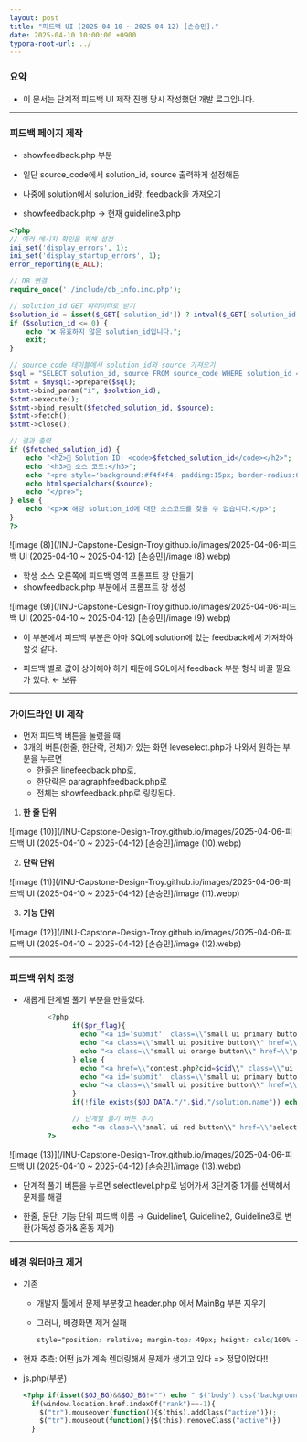 ```yaml
---
layout: post
title: "피드백 UI (2025-04-10 ~ 2025-04-12) [손승민]."
date: 2025-04-10 10:00:00 +0900
typora-root-url: ../
---
```


### 요약

- 이 문서는 단계적 피드백 UI 제작 진행 당시 작성했던 개발 로그입니다.

---

### 피드백 페이지 제작

- showfeedback.php 부분
- 일단 source_code에서 solution_id, source 출력하게 설정해둠
- 나중에 solution에서 solution_id랑, feedback을 가져오기

- showfeedback.php → 현재 guideline3.php

```php
<?php
// 에러 메시지 확인을 위해 설정
ini_set('display_errors', 1);
ini_set('display_startup_errors', 1);
error_reporting(E_ALL);

// DB 연결
require_once('./include/db_info.inc.php');

// solution_id GET 파라미터로 받기
$solution_id = isset($_GET['solution_id']) ? intval($_GET['solution_id']) : 0;
if ($solution_id <= 0) {
    echo "❌ 유효하지 않은 solution_id입니다.";
    exit;
}

// source_code 테이블에서 solution_id와 source 가져오기
$sql = "SELECT solution_id, source FROM source_code WHERE solution_id = ?";
$stmt = $mysqli->prepare($sql);
$stmt->bind_param("i", $solution_id);
$stmt->execute();
$stmt->bind_result($fetched_solution_id, $source);
$stmt->fetch();
$stmt->close();

// 결과 출력
if ($fetched_solution_id) {
    echo "<h2>🧾 Solution ID: <code>$fetched_solution_id</code></h2>";
    echo "<h3>📄 소스 코드:</h3>";
    echo "<pre style='background:#f4f4f4; padding:15px; border-radius:6px; font-family:monospace; overflow:auto;'>";
    echo htmlspecialchars($source);
    echo "</pre>";
} else {
    echo "<p>❌ 해당 solution_id에 대한 소스코드를 찾을 수 없습니다.</p>";
}
?>
```

![image (8)](/INU-Capstone-Design-Troy.github.io/images/2025-04-06-피드백 UI (2025-04-10 ~ 2025-04-12) [손승민]/image (8).webp)

- 학생 소스 오른쪽에 피드백 영역 프롬프트 창 만들기
- showfeedback.php 부분에서 프롬프트 창 생성



![image (9)](/INU-Capstone-Design-Troy.github.io/images/2025-04-06-피드백 UI (2025-04-10 ~ 2025-04-12) [손승민]/image (9).webp)

- 이 부분에서 피드백 부분은 아마 SQL에 solution에 있는 feedback에서 가져와야 할것 같다.

- 피드백 별로 값이 상이해야 하기 때문에 SQL에서 feedback 부분 형식 바꿀 필요가 있다. ← 보류

---

### 가이드라인 UI 제작

- 먼저 피드백 버튼을 눌렀을 때 
- 3개의 버튼(한줄, 한단락, 전체)가 있는 화면 leveselect.php가 나와서 원하는 부분을 누르면 
  - 한줄은 linefeedback.php로, 
  - 한단락은 paragraphfeedback.php로
  - 전체는 showfeedback.php로 링킹된다.



1. **한 줄 단위**

![image (10)](/INU-Capstone-Design-Troy.github.io/images/2025-04-06-피드백 UI (2025-04-10 ~ 2025-04-12) [손승민]/image (10).webp)

2. **단락 단위**

![image (11)](/INU-Capstone-Design-Troy.github.io/images/2025-04-06-피드백 UI (2025-04-10 ~ 2025-04-12) [손승민]/image (11).webp)

3. **기능 단위**

![image (12)](/INU-Capstone-Design-Troy.github.io/images/2025-04-06-피드백 UI (2025-04-10 ~ 2025-04-12) [손승민]/image (12).webp)

---

### 피드백 위치 조정

- 새롭게 단계별 풀기 부분을 만들었다.

  ```php
        <?php
              if($pr_flag){
                echo "<a id='submit'  class=\\"small ui primary button\\" href=\\"submitpage.php?id=$id\\">$MSG_SUBMIT</a>";
                echo "<a class=\\"small ui positive button\\" href=\\"status.php?problem_id=$id\\">$MSG_SUBMIT_RECORD</a>";
                echo "<a class=\\"small ui orange button\\" href=\\"problemstatus.php?id=$id\\">$MSG_STATISTICS</a>";
              } else {
                echo "<a href=\\"contest.php?cid=$cid\\" class=\\"ui orange button\\">$MSG_RETURN_CONTEST</a>";
                echo "<a id='submit'  class=\\"small ui primary button\\" href=\\"submitpage.php?cid=$cid&pid=$pid&langmask=$langmask\\">$MSG_SUBMIT</a>";
                echo "<a class=\\"small ui positive button\\" href=\\"status.php?problem_id=$PID[$pid]&cid=$cid\\">$MSG_SUBMIT_RECORD</a>";
              }
              if(!file_exists($OJ_DATA."/".$id."/solution.name")) echo "<a class='small ui primary button' href='#' onclick='transform()' role='button'>$MSG_SHOW_OFF</a>";
  
              // 단계별 풀기 버튼 추가
              echo "<a class=\\"small ui red button\\" href=\\"selectlevel.php?problem_id=$id\\">단계별 풀기</a>";
        ?>
  ```

![image (13)](/INU-Capstone-Design-Troy.github.io/images/2025-04-06-피드백 UI (2025-04-10 ~ 2025-04-12) [손승민]/image (13).webp)

- 단계적 풀기 버튼을 누르면 selectlevel.php로 넘어가서 3단계중 1개를 선택해서 문제를 해결

- 한줄, 문단, 기능 단위 피드백 이름 → Guideline1, Guideline2, Guideline3로 변환(가독성 증가& 혼동 제거)

---

### 배경 워터마크 제거

- 기존

  - 개발자 툴에서 문제 부분찾고 header.php 에서 MainBg 부분 지우기

  - 그러나, 배경화면 제거 실패

    ```css
    style="position: relative; margin-top: 49px; height: calc(100% - 49px); overflow-y: overlay; background: url("/image/background.jpg") 0% 0% / 100% no-repeat;"
    ```

- 현재 추측: 어떤 js가 계속 렌더링해서 문제가 생기고 있다 => 정답이었다!!

- js.php(부분)

  ```php
  <?php if(isset($OJ_BG)&&$OJ_BG!="") echo " $('body').css('background','url($OJ_BG)').css('background-repeat','no-repeat').css('background-size','100%'); " ?>
    if(window.location.href.indexOf("rank")==-1){
  	  $("tr").mouseover(function(){$(this).addClass("active")});
  	  $("tr").mouseout(function(){$(this).removeClass("active")})
    }
  ```